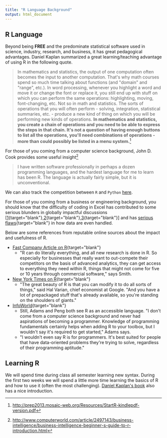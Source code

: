 ```yaml
---
title: "R Language Background"
output: html_document
---
```




## R Language

Beyond being **FREE** and the predominate statistical software used in science, industry, research, and business, it has great pedagogical advantages. Daniel Kaplan summarized a great learning/teaching advantage of using R in the following quote.
   
> In mathematics and statistics, the output of one computation often becomes the input to another computation. That's why math courses spend so much time talking about functions (and "domain" and "range", etc.). In word processing, whenever you highlight a word and move it or change the font or replace it, you still end up with stuff on which you can perform the same operations: highlighting, moving, font-changing, etc. Not so in math and statistics. The sorts of operations that you will often perform - solving, integration, statistical summaries, etc. - produce a new kind of thing on which you will be performing new kinds of operations. **In mathematics and statistics, you create a chain of operations and you need to be able to express the steps in that chain. It's not a question of having enough buttons to list all the operations, you'll need combinations of operations - more than could possibly be listed in a menu system.**[^1]

For those of you coming from a computer science background, John D. Cook provides some useful insight[^2]

> I have written software professionally in perhaps a dozen programming languages, and the hardest language for me to learn has been R. The language is actually fairly simple, but it is unconventional.

We can also track the competition between `R` and `Python` [here](https://github.com/hadley/r-python).

For those of you coming from a business or engineering background, you should know that the difficulty of coding in Excel has contributed to some serious blunders in globally impactful discussions [[1](http://www.bloomberg.com/news/articles/2013-04-18/faq-reinhart-rogoff-and-the-excel-error-that-changed-history){target="blank"},[2](http://krugman.blogs.nytimes.com/2013/04/16/holy-coding-error-batman/){target="blank"},[3](http://rooseveltinstitute.org/researchers-finally-replicated-reinhart-rogoff-and-there-are-serious-problems/){target="blank"}] and has [serious flaws](https://datapub.cdlib.org/2014/04/10/abandon-all-hope-ye-who-enter-dates-in-excel/){target="blank"} in how data are even handled.

Below are some references from reputable online sources about the impact and usefulness of R.

* [Fast Company Article on R](http://www.fastcompany.com/3030063/why-the-r-programming-language-is-good-for-business){target="blank"}
    * "R can do literally everything, and all new research is done in R. So especially for businesses that really want to out-compete their competitors on the basis of advanced analytics, they can get access to everything they need within R, things that might not come for five or 10 years through commercial software," says Smith.
* [New York Times on R](http://www.nytimes.com/2009/01/07/technology/business-computing/07program.html?pagewanted=all){target="blank"}
    * "The great beauty of R is that you can modify it to do all sorts of things," said Hal Varian, chief economist at Google. "And you have a lot of prepackaged stuff that's already available, so you're standing on the shoulders of giants."
* [InfoWorld](http://www.infoworld.com/article/2940864/application-development/r-programming-language-statistical-data-analysis.html){target="blank"}
    * Still, Adams and Peng both see R as an accessible language. "I don't come from a computer science background and never had aspirations of becoming a programmer. Knowledge of programming fundamentals certainly helps when adding R to your toolbox, but I wouldn't say it's required to get started," Adams says.
    * "I wouldn't even say R is for programmers. It's best suited for people that have data-oriented problems they're trying to solve, regardless of their programming aptitude."


## Learning R   

We will spend time during class all semester learning new syntax.  During the first two weeks we will spend a little more time learning the basics of R and how to use it (often the most challenging). [Daniel Kaplan's book](http://prep2013.mosaic-web.org/Resources/StartR-kindlepdf-version.pdf) also has a nice introduction.


[^1]:  http://prep2013.mosaic-web.org/Resources/StartR-kindlepdf-version.pdf
[^2]: http://www.computerworld.com/article/2497143/business-intelligence/business-intelligence-beginner-s-guide-to-r-introduction.html
